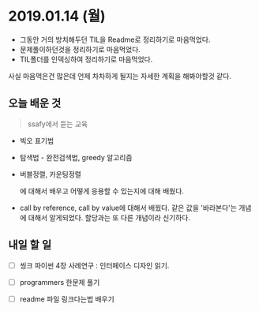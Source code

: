 # 2019.01.14  (월)

- 그동안 거의 방치해두던 TIL을 Readme로 정리하기로 마음먹었다.
- 문제풀이하던것을 정리하기로 마음먹었다.
- TIL폴더를 인덱싱하여 정리하기로 마음먹었다.

사실 마음먹은건 많은데 언제 차차하게 될지는 자세한 계획을 해봐야할것 같다.

## 오늘 배운 것

> ssafy에서 듣는 교육

- 빅오 표기법

- 탐색법 - 완전검색법, greedy 알고리즘

- 버블정렬, 카운팅정렬

  에 대해서 배우고 어떻게 응용할 수 있는지에 대해 배웠다.

- call by reference, call by value에 대해서 배웠다. 
  같은 값을 '바라본다'는 개념에 대해서 알게되었다. 할당과는 또 다른 개념이라 신기하다.

## 내일 할 일

- [ ] 씽크 파이썬 4장 사례연구 : 인터페이스 디자인 읽기.
- [ ] programmers 한문제 풀기
- [ ] readme 파일 링크다는법 배우기

